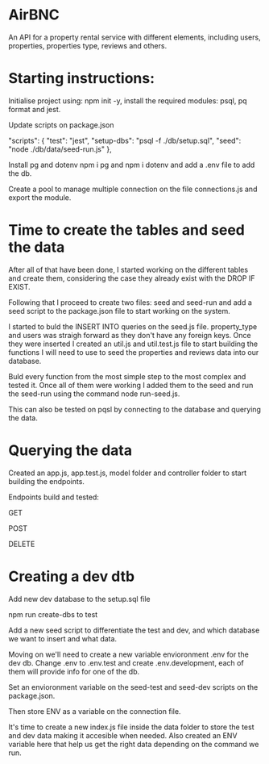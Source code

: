 # AirBNC
An API for a property rental service with different elements, including users, properties, properties type, reviews and others.

# Starting instructions:

Initialise project using: npm init -y, install the required modules: psql, pq format and jest.

Update scripts on package.json

 "scripts": {
    "test": "jest",
    "setup-dbs": "psql -f ./db/setup.sql",
    "seed": "node ./db/data/seed-run.js" 
  },

Install pg and dotenv npm i pg and npm i dotenv and add a .env file to add the db.

Create a pool to manage multiple connection on the file connections.js and export the module.

# Time to create the tables and seed the data

After all of that have been done, I started working on the different tables and create them, considering the case they already exist with the DROP IF EXIST.

Following that I proceed to create two files: seed and seed-run and add a seed script to the package.json file to start working on the system.

I started to buld the INSERT INTO queries on the seed.js file. property_type and users was straigh forward as they don't have any foreign keys. Once they were inserted I created an util.js and util.test.js file to start building the functions I will need to use to seed the properties and reviews data into our database.

Buld every function from the most simple step to the most complex and tested it. Once all of them were working I added them to the seed and run the seed-run using the command node run-seed.js.

This can also be tested on pqsl by connecting to the database and querying the data. 

# Querying the data

Created an app.js, app.test.js, model folder and controller folder to start building the endpoints.

Endpoints build and tested:

GET 

POST

DELETE



# Creating a dev dtb

Add new dev database to the setup.sql file

npm run create-dbs to test

Add a new seed script to differentiate the test and dev, and which database we want to insert and what data. 

Moving on we'll need to create a new variable envioronment .env for the dev db. Change .env to .env.test and create .env.development, each of them will provide info for one of the db.

Set an envioronment variable on the seed-test and seed-dev scripts on the package.json.

Then store ENV as a variable on the connection file.

It's time to create a new index.js file inside the data folder to store the test and dev data making it accesible when needed. Also created an ENV variable here that help us get the right data depending on the command we run. 





